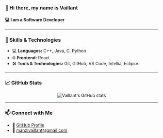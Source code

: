 ### 👋 Hi there, my name is **Vaillant**
#### 💻 I am a Software Developer

---

### 🚀 Skills & Technologies
- 💻 **Languages:** C++, Java, C, Python
- 🌐 **Frontend:** React
- 🛠️ **Tools & Technologies:** Git, GitHub, VS Code, IntelliJ, Eclipse

---

### 📈 GitHub Stats
<p align="center">
  <img src="https://github-readme-stats.vercel.app/api?username=vaillantm&show_icons=true&theme=tokyonight" alt="Vaillant's GitHub stats" />
</p>

---

### 📫 Connect with Me
- 🔗 [GitHub Profile](https://github.com/vaillantm)
- 📧 manzivaillant@gmail.com

